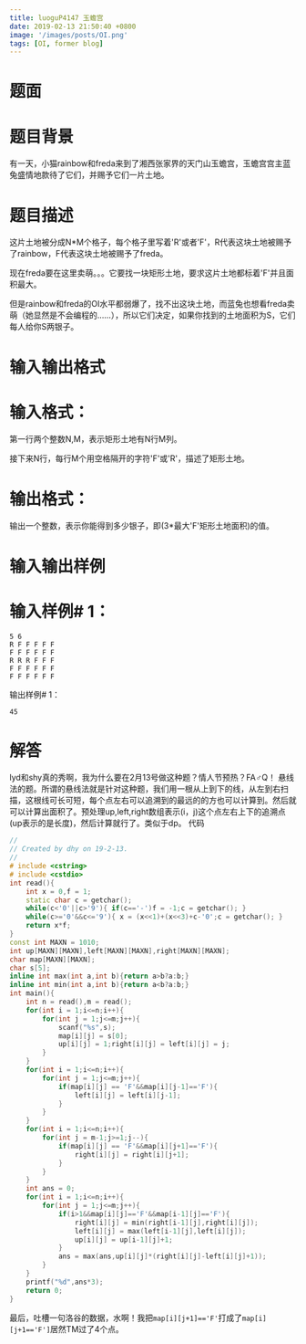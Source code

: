 ```yaml
---
title: luoguP4147 玉蟾宫
date: 2019-02-13 21:50:40 +0800
image: '/images/posts/OI.png'
tags: [OI, former blog]
---
```


# 题面
#  题目背景
有一天，小猫rainbow和freda来到了湘西张家界的天门山玉蟾宫，玉蟾宫宫主蓝兔盛情地款待了它们，并赐予它们一片土地。

#  题目描述
这片土地被分成N*M个格子，每个格子里写着'R'或者'F'，R代表这块土地被赐予了rainbow，F代表这块土地被赐予了freda。

现在freda要在这里卖萌。。。它要找一块矩形土地，要求这片土地都标着'F'并且面积最大。

但是rainbow和freda的OI水平都弱爆了，找不出这块土地，而蓝兔也想看freda卖萌（她显然是不会编程的……），所以它们决定，如果你找到的土地面积为S，它们每人给你S两银子。

#  输入输出格式
#  输入格式：
第一行两个整数N,M，表示矩形土地有N行M列。

接下来N行，每行M个用空格隔开的字符'F'或'R'，描述了矩形土地。

#  输出格式：
输出一个整数，表示你能得到多少银子，即(3*最大'F'矩形土地面积)的值。

#  输入输出样例
#  输入样例# 1： 
```
5 6 
R F F F F F 
F F F F F F 
R R R F F F 
F F F F F F 
F F F F F F
```
输出样例# 1： 
```
45
```
# 解答
lyd和shy真的秀啊，我为什么要在2月13号做这种题？情人节预热？FA♂Q！
悬线法的题。所谓的悬线法就是针对这种题，我们用一根从上到下的线，从左到右扫描，这根线可长可短，每个点左右可以追溯到的最远的的方也可以计算到。然后就可以计算出面积了。预处理up,left,right数组表示(i，j)这个点左右上下的追溯点(up表示的是长度)，然后计算就行了。类似于dp。
代码
```cpp
//
// Created by dhy on 19-2-13.
//
# include <cstring>
# include <cstdio>
int read(){
    int x = 0,f = 1;
    static char c = getchar();
    while(c<'0'||c>'9'){ if(c=='-')f = -1;c = getchar(); }
    while(c>='0'&&c<='9'){ x = (x<<1)+(x<<3)+c-'0';c = getchar(); }
    return x*f;
}
const int MAXN = 1010;
int up[MAXN][MAXN],left[MAXN][MAXN],right[MAXN][MAXN];
char map[MAXN][MAXN];
char s[5];
inline int max(int a,int b){return a>b?a:b;}
inline int min(int a,int b){return a<b?a:b;}
int main(){
    int n = read(),m = read();
    for(int i = 1;i<=n;i++){
        for(int j = 1;j<=m;j++){
            scanf("%s",s);
            map[i][j] = s[0];
            up[i][j] = 1;right[i][j] = left[i][j] = j;
        }
    }
    for(int i = 1;i<=n;i++){
        for(int j = 1;j<=m;j++){
            if(map[i][j] == 'F'&&map[i][j-1]=='F'){
                left[i][j] = left[i][j-1];
            }
        }
    }
    for(int i = 1;i<=n;i++){
        for(int j = m-1;j>=1;j--){
            if(map[i][j] == 'F'&&map[i][j+1]=='F'){
                right[i][j] = right[i][j+1];
            }
        }
    }
    int ans = 0;
    for(int i = 1;i<=n;i++){
        for(int j = 1;j<=m;j++){
            if(i>1&&map[i][j]=='F'&&map[i-1][j]=='F'){
                right[i][j] = min(right[i-1][j],right[i][j]);
                left[i][j] = max(left[i-1][j],left[i][j]);
                up[i][j] = up[i-1][j]+1;
            }
            ans = max(ans,up[i][j]*(right[i][j]-left[i][j]+1));
        }
    }
    printf("%d",ans*3);
    return 0;
}
```
最后，吐槽一句洛谷的数据，水啊！我把`map[i][j+1]=='F'`打成了`map[i][j+1=='F']`居然TM过了4个点。